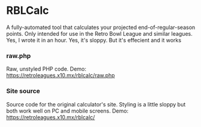 # RBLCalc
A fully-automated tool that calculates your projected end-of-regular-season points. Only intended for use in the Retro Bowl League and similar leagues. Yes, I wrote it in an hour. Yes, it's sloppy. But it's effecient and it works

### raw.php
Raw, unstyled PHP code.
Demo: https://retroleagues.x10.mx/rblcalc/raw.php

### Site source
Source code for the original calculator's site. Styling is a little sloppy but both work well on PC and mobile screens.
Demo: https://retroleagues.x10.mx/rblcalc/
